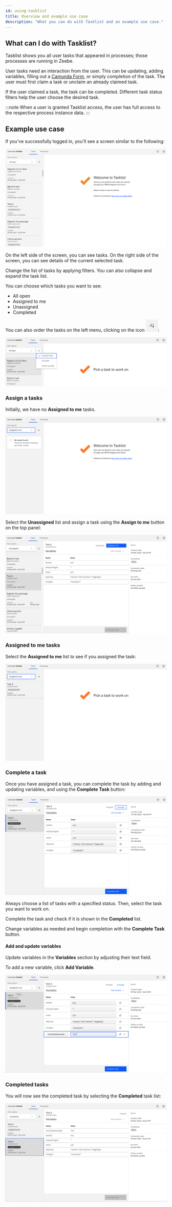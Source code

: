 ```yaml
---
id: using-tasklist
title: Overview and example use case
description: "What you can do with Tasklist and an example use case."
---
```


## What can I do with Tasklist?

Tasklist shows you all user tasks that appeared in processes; those processes are running in Zeebe.

User tasks need an interaction from the user. This can be updating, adding variables, filling out a [Camunda Form](../../../guides/utilizing-forms.md), or simply completion of the task. The user must first claim a task or unclaim an already claimed task.

If the user claimed a task, the task can be completed. Different task status filters help the user choose the desired task.

:::note
When a user is granted Tasklist access, the user has full access to the respective process instance data.
:::

## Example use case

If you've successfully logged in, you'll see a screen similar to the following:

![tasklist-start-screen](../img/tasklist-start-screen_light.png)

On the left side of the screen, you can see tasks. On the right side of the screen, you can see details of the current selected task.

Change the list of tasks by applying filters. You can also collapse and expand the task list.

You can choose which tasks you want to see:

- All open
- Assigned to me
- Unassigned
- Completed

You can also order the tasks on the left menu, clicking on the icon ![order-icon](img/order-icon.png):

![tasklist-task-ordering](img/tasklist-task-ordering.png)

### Assign a tasks

Initially, we have no **Assigned to me** tasks.

![tasklist-claimed-by-me-empty](img/tasklist-claimed-by-me-empty_light.png)

Select the **Unassigned** list and assign a task using the **Assign to me** button on the top panel:

![tasklist-claim](img/tasklist-claim_light.png)

### Assigned to me tasks

Select the **Assigned to me** list to see if you assigned the task:

![tasklist-claimed-by-me-list](img/tasklist-claimed-by-me-list_light.png)

### Complete a task

Once you have assigned a task, you can complete the task by adding and updating variables, and using the **Complete Task** button:

![tasklist-claimed-by-me](img/tasklist-claimed-by-me_light.png)

Always choose a list of tasks with a specified status. Then, select the task you want to work on.

Complete the task and check if it is shown in the **Completed** list.

Change variables as needed and begin completion with the **Complete Task** button.

#### Add and update variables

Update variables in the **Variables** section by adjusting their text field.

To add a new variable, click **Add Variable**.

![tasklist-complete-task](img/tasklist-complete-task_light.png)

### Completed tasks

You will now see the completed task by selecting the **Completed** task list:

![tasklist-task-completed](img/tasklist-task-completed_light.png)

